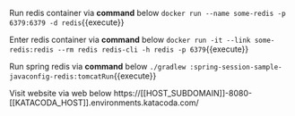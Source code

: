 Run redis container via **command** below
`docker run --name some-redis -p 6379:6379 -d redis`{{execute}}

Enter redis container via **command** below
`docker run -it --link some-redis:redis --rm redis redis-cli -h redis -p 6379`{{execute}}

Run spring redis via **command** below
`./gradlew :spring-session-sample-javaconfig-redis:tomcatRun`{{execute}}


Visit website via web below
https://[[HOST_SUBDOMAIN]]-8080-[[KATACODA_HOST]].environments.katacoda.com/